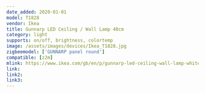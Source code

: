 ```yaml
---
date_added: 2020-01-01
model: T1828
vendor: Ikea
title: Gunnarp LED Ceiling / Wall Lamp 40cm
category: light
supports: on/off, brightness, colortemp
image: /assets/images/devices/Ikea_T1828.jpg
zigbeemodel: ['GUNNARP panel round']
compatible: [z2m]
mlink: https://www.ikea.com/gb/en/p/gunnarp-led-ceiling-wall-lamp-white-dimmable-white-spectrum-40360076/
link: 
link2: 
link3: 
---
```

